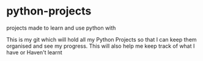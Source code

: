 # python-projects
projects made to learn and use python with

This is my git which will hold all my Python Projects so that I can keep them organised and see my progress.
This will also help me keep track of what I have or Haven't learnt

